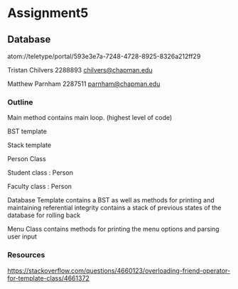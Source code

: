 # Assignment5
## Database

atom://teletype/portal/593e3e7a-7248-4728-8925-8326a212ff29

Tristan Chilvers
2288893
chilvers@chapman.edu

Matthew Parnham
2287511
parnham@chapman.edu

### Outline

Main method
contains main loop. (highest level of code)

BST template

Stack template

Person Class

Student class : Person

Faculty class : Person


Database Template
contains a BST as well as methods for printing and maintaining referential integrity
contains a stack of previous states of the database for rolling back

Menu Class
contains methods for printing the menu options and parsing user input

### Resources

https://stackoverflow.com/questions/4660123/overloading-friend-operator-for-template-class/4661372
